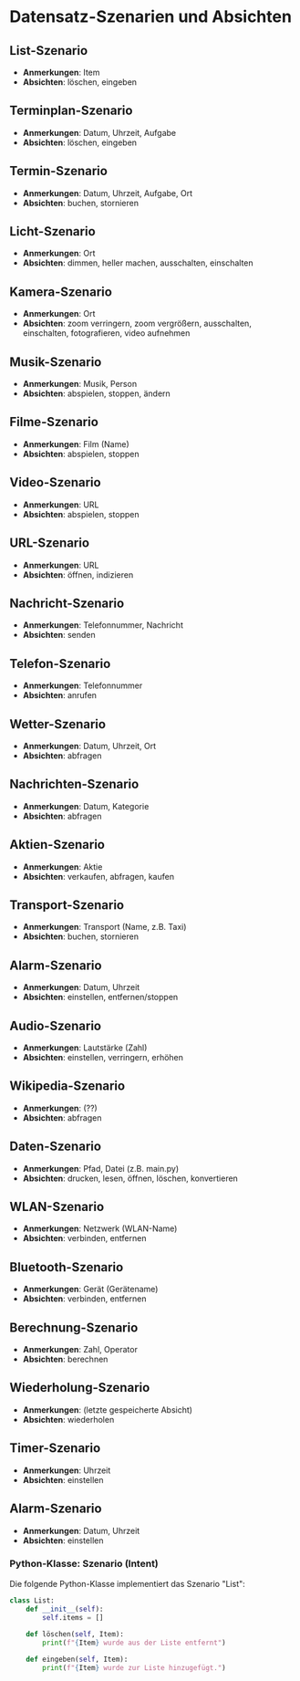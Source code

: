 # Datensatz-Szenarien und Absichten

## List-Szenario
- **Anmerkungen**: Item
- **Absichten**: löschen, eingeben

## Terminplan-Szenario
- **Anmerkungen**: Datum, Uhrzeit, Aufgabe
- **Absichten**: löschen, eingeben

## Termin-Szenario
- **Anmerkungen**: Datum, Uhrzeit, Aufgabe, Ort
- **Absichten**: buchen, stornieren

## Licht-Szenario
- **Anmerkungen**: Ort
- **Absichten**: dimmen, heller machen, ausschalten, einschalten

## Kamera-Szenario
- **Anmerkungen**: Ort
- **Absichten**: zoom verringern, zoom vergrößern, ausschalten, einschalten, fotografieren, video aufnehmen

## Musik-Szenario
- **Anmerkungen**: Musik, Person
- **Absichten**: abspielen, stoppen, ändern

## Filme-Szenario
- **Anmerkungen**: Film (Name)
- **Absichten**: abspielen, stoppen

## Video-Szenario
- **Anmerkungen**: URL
- **Absichten**: abspielen, stoppen

## URL-Szenario
- **Anmerkungen**: URL
- **Absichten**: öffnen, indizieren

## Nachricht-Szenario
- **Anmerkungen**: Telefonnummer, Nachricht
- **Absichten**: senden

## Telefon-Szenario
- **Anmerkungen**: Telefonnummer
- **Absichten**: anrufen

## Wetter-Szenario
- **Anmerkungen**: Datum, Uhrzeit, Ort
- **Absichten**: abfragen

## Nachrichten-Szenario
- **Anmerkungen**: Datum, Kategorie
- **Absichten**: abfragen

## Aktien-Szenario
- **Anmerkungen**: Aktie
- **Absichten**: verkaufen, abfragen, kaufen

## Transport-Szenario
- **Anmerkungen**: Transport (Name, z.B. Taxi)
- **Absichten**: buchen, stornieren

## Alarm-Szenario
- **Anmerkungen**: Datum, Uhrzeit
- **Absichten**: einstellen, entfernen/stoppen

## Audio-Szenario
- **Anmerkungen**: Lautstärke (Zahl)
- **Absichten**: einstellen, verringern, erhöhen

## Wikipedia-Szenario
- **Anmerkungen**: (??)
- **Absichten**: abfragen

## Daten-Szenario
- **Anmerkungen**: Pfad, Datei (z.B. main.py)
- **Absichten**: drucken, lesen, öffnen, löschen, konvertieren

## WLAN-Szenario
- **Anmerkungen**: Netzwerk (WLAN-Name)
- **Absichten**: verbinden, entfernen

## Bluetooth-Szenario
- **Anmerkungen**: Gerät (Gerätename)
- **Absichten**: verbinden, entfernen

## Berechnung-Szenario
- **Anmerkungen**: Zahl, Operator
- **Absichten**: berechnen

## Wiederholung-Szenario
- **Anmerkungen**: (letzte gespeicherte Absicht)
- **Absichten**: wiederholen

## Timer-Szenario
- **Anmerkungen**: Uhrzeit
- **Absichten**: einstellen

## Alarm-Szenario
- **Anmerkungen**: Datum, Uhrzeit
- **Absichten**: einstellen

### Python-Klasse: Szenario (Intent)

Die folgende Python-Klasse implementiert das Szenario "List":

```python
class List:
    def __init__(self):
        self.items = []
        
    def löschen(self, Item):
        print(f"{Item} wurde aus der Liste entfernt")

    def eingeben(self, Item):
        print(f"{Item} wurde zur Liste hinzugefügt.")